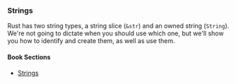 ### Strings

Rust has two string types, a string slice (`&str`) and an owned string (`String`).
We're not going to dictate when you should use which one, but we'll show you how
to identify and create them, as well as use them.

#### Book Sections

- [Strings](https://doc.rust-lang.org/book/ch08-02-strings.html)
